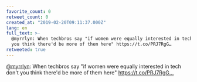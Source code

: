 ```yaml
---
favorite_count: 0
retweet_count: 0
created_at: "2019-02-20T09:11:37.000Z"
lang: en
full_text: >-
  @myrrlyn: When techbros say "if women were equally interested in tech don't
  you think there'd be more of them here" https://t.co/PRJ7RgG…
retweeted: true
---
```


[@myrrlyn](https://twitter.com/myrrlyn): When techbros say "if women were
equally interested in tech don't you think there'd be more of them here"
https://t.co/PRJ7RgG…
